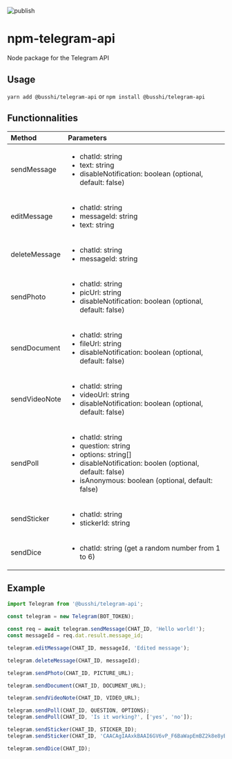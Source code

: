 ![publish](https://github.com/busshi/npm-telegram-api/actions/workflows/publish.yml/badge.svg)

# npm-telegram-api

Node package for the Telegram API

## Usage

`yarn add @busshi/telegram-api`
or 
`npm install @busshi/telegram-api`

## Functionnalities

| Method | Parameters |
| :-- | :-- |
| sendMessage | <ul><li>chatId: string</li><li>text: string</li><li>disableNotification: boolean (optional, default: false)</li></ul> |
| editMessage | <ul><li>chatId: string</li><li>messageId: string</li><li>text: string</li></ul> |
| deleteMessage | <ul><li>chatId: string</li><li>messageId: string</li></ul> |
| sendPhoto | <ul><li>chatId: string</li><li>picUrl: string</li><li>disableNotification: boolean (optional, default: false)</li></ul> |
| sendDocument | <ul><li>chatId: string</li><li>fileUrl: string</li><li>disableNotification: boolean (optional, default: false)</li></ul> |
| sendVideoNote | <ul><li>chatId: string</li><li>videoUrl: string</li><li>disableNotification: boolean (optional, default: false)</li></ul> |
| sendPoll | <ul><li>chatId: string</li><li>question: string</li><li>options: string[]</li><li>disableNotification: boolen (optional, default: false)</li><li>isAnonymous: boolean (optional, default: false)</li></ul> |
| sendSticker | <ul><li>chatId: string</li><li>stickerId: string</li></ul> |
| sendDice | <ul><li>chatId: string (get a random number from 1 to 6)</li></ul> |

## Example

```js
import Telegram from '@busshi/telegram-api';

const telegram = new Telegram(BOT_TOKEN);

const req = await telegram.sendMessage(CHAT_ID, 'Hello world!');
const messageId = req.dat.result.message_id;

telegram.editMessage(CHAT_ID, messageId, 'Edited message');

telegram.deleteMessage(CHAT_ID, messageId);

telegram.sendPhoto(CHAT_ID, PICTURE_URL);

telegram.sendDocument(CHAT_ID, DOCUMENT_URL);

telegram.sendVideoNote(CHAT_ID, VIDEO_URL);

telegram.sendPoll(CHAT_ID, QUESTION, OPTIONS);
telegram.sendPoll(CHAT_ID, 'Is it working?', ['yes', 'no']);

telegram.sendSticker(CHAT_ID, STICKER_ID);
telegram.sendSticker(CHAT_ID, 'CAACAgIAAxkBAAI6GV6vP_F6BaWapEmBZ2k8e8yBi2xMAAICAwACusCVBTRFBuRNlNodGQQ');

telegram.sendDice(CHAT_ID);
```
